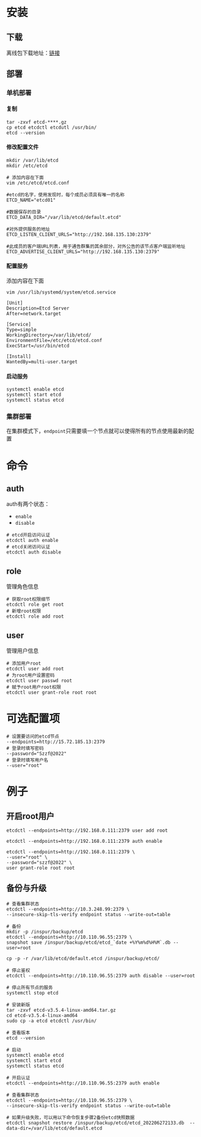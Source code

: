 # 安装

## 下载

离线包下载地址：[链接](https://github.com/etcd-io/etcd/tags)

## 部署

### 单机部署

#### 复制
```shell
tar -zxvf etcd-****.gz
cp etcd etcdctl etcdutl /usr/bin/
etcd --version
```

#### 修改配置文件
```shell
mkdir /var/lib/etcd
mkdir /etc/etcd
```

```shell
# 添加内容在下面
vim /etc/etcd/etcd.conf
```

```shell
#etcd的名字，使用发现时，每个成员必须具有唯一的名称
ETCD_NAME="etcd01"

#数据保存的目录
ETCD_DATA_DIR="/var/lib/etcd/default.etcd"

#对外提供服务的地址
ETCD_LISTEN_CLIENT_URLS="http://192.168.135.130:2379"

#此成员的客户端URL列表，用于通告群集的其余部分，对外公告的该节点客户端监听地址
ETCD_ADVERTISE_CLIENT_URLS="http://192.168.135.130:2379"
```
#### 配置服务

添加内容在下面
```shell
vim /usr/lib/systemd/system/etcd.service
```

```server
[Unit]
Description=Etcd Server
After=network.target

[Service]
Type=simple
WorkingDirectory=/var/lib/etcd/
EnvironmentFile=/etc/etcd/etcd.conf
ExecStart=/usr/bin/etcd

[Install]
WantedBy=multi-user.target
```
#### 启动服务
```shell
systemctl enable etcd
systemctl start etcd
systemctl status etcd
```
### 集群部署

在集群模式下，`endpoint`只需要填一个节点就可以使得所有的节点使用最新的配置

# 命令

## auth

auth有两个状态：

-   `enable`
-   `disable`

```shell
# etcd开启访问认证
etcdctl auth enable
# etcd关闭访问认证
etcdctl auth disable
```
## role
管理角色信息
```shell
# 获取root权限细节
etcdctl role get root
# 新增root权限
etcdctl role add root
```
## user

管理用户信息
```shell
# 添加用户root
etcdctl user add root 
# 为root用户设置密码
etcdctl user passwd root 
# 赋予root用户root权限
etcdctl user grant-role root root
```
# 可选配置项
```shell
# 设置要访问的etcd节点
--endpoints=http://15.72.185.13:2379
# 登录时填写密码
--password="Szzf@2022"   
# 登录时填写用户名
--user="root" 
```
# 例子

## 开启root用户
```shell
etcdctl --endpoints=http://192.168.0.111:2379 user add root

etcdctl --endpoints=http://192.168.0.111:2379 auth enable

etcdctl --endpoints=http://192.168.0.111:2379 \
--user="root" \
--password="szzf@2022" \
user grant-role root root
```
## 备份与升级
```shell
# 查看集群状态
etcdctl --endpoints=http://10.3.248.99:2379 \
--insecure-skip-tls-verify endpoint status --write-out=table

# 备份
mkdir -p /inspur/backup/etcd
etcdctl --endpoints=http://10.110.96.55:2379 \
snapshot save /inspur/backup/etcd/etcd_`date +%Y%m%d%H%M`.db --user=root

cp -p -r /var/lib/etcd/default.etcd /inspur/backup/etcd/

# 停止鉴权
etcdctl --endpoints=http://10.110.96.55:2379 auth disable --user=root

# 停止所有节点的服务
systemctl stop etcd

# 安装新版
tar -zxvf etcd-v3.5.4-linux-amd64.tar.gz
cd etcd-v3.5.4-linux-amd64
sudo cp -a etcd etcdctl /usr/bin/

# 查看版本
etcd --version

# 启动
systemctl enable etcd
systemctl start etcd
systemctl status etcd

# 开启认证
etcdctl --endpoints=http://10.110.96.55:2379 auth enable

# 查看集群状态
etcdctl --endpoints=http://10.110.96.55:2379 \
--insecure-skip-tls-verify endpoint status --write-out=table

# 如果升级失败，可以用以下命令恢复步骤2备份etcd快照数据
etcdctl snapshot restore /inspur/backup/etcd/etcd_202206272133.db  --data-dir=/var/lib/etcd/default.etcd
```